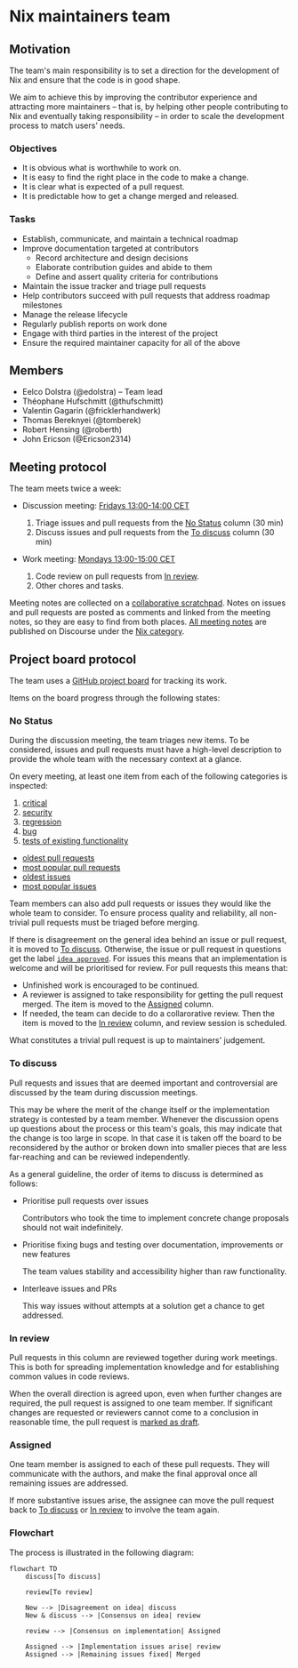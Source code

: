 # Nix maintainers team

## Motivation

The team's main responsibility is to set a direction for the development of Nix and ensure that the code is in good shape.

We aim to achieve this by improving the contributor experience and attracting more maintainers – that is, by helping other people contributing to Nix and eventually taking responsibility – in order to scale the development process to match users' needs.

### Objectives

- It is obvious what is worthwhile to work on.
- It is easy to find the right place in the code to make a change.
- It is clear what is expected of a pull request.
- It is predictable how to get a change merged and released.

### Tasks

- Establish, communicate, and maintain a technical roadmap
- Improve documentation targeted at contributors
  - Record architecture and design decisions
  - Elaborate contribution guides and abide to them
  - Define and assert quality criteria for contributions
- Maintain the issue tracker and triage pull requests
- Help contributors succeed with pull requests that address roadmap milestones
- Manage the release lifecycle
- Regularly publish reports on work done
- Engage with third parties in the interest of the project
- Ensure the required maintainer capacity for all of the above

## Members

- Eelco Dolstra (@edolstra) – Team lead
- Théophane Hufschmitt (@thufschmitt)
- Valentin Gagarin (@fricklerhandwerk)
- Thomas Bereknyei (@tomberek)
- Robert Hensing (@roberth)
- John Ericson (@Ericson2314)

## Meeting protocol

The team meets twice a week:

- Discussion meeting: [Fridays 13:00-14:00 CET](https://calendar.google.com/calendar/event?eid=MHNtOGVuNWtrZXNpZHR2bW1sM3QyN2ZjaGNfMjAyMjExMjVUMTIwMDAwWiBiOW81MmZvYnFqYWs4b3E4bGZraGczdDBxZ0Bn)

  1. Triage issues and pull requests from the [No Status](#no-status) column (30 min)
  2. Discuss issues and pull requests from the [To discuss](#to-discuss) column (30 min)

- Work meeting: [Mondays 13:00-15:00 CET](https://calendar.google.com/calendar/event?eid=NTM1MG1wNGJnOGpmOTZhYms3bTB1bnY5cWxfMjAyMjExMjFUMTIwMDAwWiBiOW81MmZvYnFqYWs4b3E4bGZraGczdDBxZ0Bn)

  1. Code review on pull requests from [In review](#in-review).
  2. Other chores and tasks.

Meeting notes are collected on a [collaborative scratchpad](https://pad.lassul.us/Cv7FpYx-Ri-4VjUykQOLAw).
Notes on issues and pull requests are posted as comments and linked from the meeting notes, so they are easy to find from both places.
[All meeting notes](https://discourse.nixos.org/search?expanded=true&q=Nix%20team%20meeting%20minutes%20%23%20%23dev%3Anix%20in%3Atitle%20order%3Alatest_topic) are published on Discourse under the [Nix category](https://discourse.nixos.org/c/dev/nix/50).

## Project board protocol

The team uses a [GitHub project board](https://github.com/orgs/NixOS/projects/19/views/1) for tracking its work.

Items on the board progress through the following states:

### No Status

During the discussion meeting, the team triages new items.
To be considered, issues and pull requests must have a high-level description to provide the whole team with the necessary context at a glance.

On every meeting, at least one item from each of the following categories is inspected:

1. [critical](https://github.com/NixOS/nix/labels/critical)
2. [security](https://github.com/NixOS/nix/labels/security)
3. [regression](https://github.com/NixOS/nix/labels/regression)
4. [bug](https://github.com/NixOS/nix/issues?q=is%3Aopen+label%3Abug+sort%3Areactions-%2B1-desc)
5. [tests of existing functionality](https://github.com/NixOS/nix/issues?q=is%3Aopen+label%3Atests+-label%3Afeature+sort%3Areactions-%2B1-desc)

- [oldest pull requests](https://github.com/NixOS/nix/pulls?q=is%3Apr+is%3Aopen+sort%3Acreated-asc)
- [most popular pull requests](https://github.com/NixOS/nix/pulls?q=is%3Apr+is%3Aopen+sort%3Areactions-%2B1-desc)
- [oldest issues](https://github.com/NixOS/nix/issues?q=is%3Aissue+is%3Aopen+sort%3Acreated-asc)
- [most popular issues](https://github.com/NixOS/nix/issues?q=is%3Aissue+is%3Aopen+sort%3Areactions-%2B1-desc)

Team members can also add pull requests or issues they would like the whole team to consider.
To ensure process quality and reliability, all non-trivial pull requests must be triaged before merging.

If there is disagreement on the general idea behind an issue or pull request, it is moved to [To discuss](#to-discuss).
Otherwise, the issue or pull request in questions get the label [`idea approved`](https://github.com/NixOS/nix/labels/idea%20approved).
For issues this means that an implementation is welcome and will be prioritised for review.
For pull requests this means that:
- Unfinished work is encouraged to be continued.
- A reviewer is assigned to take responsibility for getting the pull request merged.
  The item is moved to the [Assigned](#assigned) column.
- If needed, the team can decide to do a collarorative review.
  Then the item is moved to the [In review](#in-review) column, and review session is scheduled.

What constitutes a trivial pull request is up to maintainers' judgement.

### To discuss

Pull requests and issues that are deemed important and controversial are discussed by the team during discussion meetings.

This may be where the merit of the change itself or the implementation strategy is contested by a team member.
Whenever the discussion opens up questions about the process or this team's goals, this may indicate that the change is too large in scope.
In that case it is taken off the board to be reconsidered by the author or broken down into smaller pieces that are less far-reaching and can be reviewed independently.

As a general guideline, the order of items to discuss is determined as follows:

- Prioritise pull requests over issues

  Contributors who took the time to implement concrete change proposals should not wait indefinitely.

- Prioritise fixing bugs and testing over documentation, improvements or new features

  The team values stability and accessibility higher than raw functionality.

- Interleave issues and PRs

  This way issues without attempts at a solution get a chance to get addressed.

### In review

Pull requests in this column are reviewed together during work meetings.
This is both for spreading implementation knowledge and for establishing common values in code reviews.

When the overall direction is agreed upon, even when further changes are required, the pull request is assigned to one team member.
If significant changes are requested or reviewers cannot come to a conclusion in reasonable time, the pull request is [marked as draft](https://docs.github.com/en/pull-requests/collaborating-with-pull-requests/proposing-changes-to-your-work-with-pull-requests/changing-the-stage-of-a-pull-request#converting-a-pull-request-to-a-draft).

### Assigned

One team member is assigned to each of these pull requests.
They will communicate with the authors, and make the final approval once all remaining issues are addressed.

If more substantive issues arise, the assignee can move the pull request back to [To discuss](#to-discuss) or [In review](#in-review) to involve the team again.

### Flowchart

The process is illustrated in the following diagram:

```mermaid
flowchart TD
    discuss[To discuss]

    review[To review]

    New --> |Disagreement on idea| discuss
    New & discuss --> |Consensus on idea| review

    review --> |Consensus on implementation| Assigned

    Assigned --> |Implementation issues arise| review
    Assigned --> |Remaining issues fixed| Merged
```
